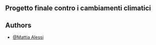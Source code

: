 ## Progetto finale contro i cambiamenti climatici




## Authors

- [@Mattia Alessi](https://github.com/Mattiakodland)
